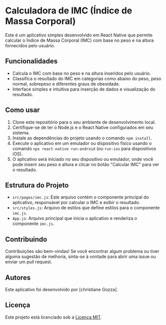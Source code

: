 # Calculadora de IMC (Índice de Massa Corporal)

Este é um aplicativo simples desenvolvido em React Native que permite calcular o Índice de Massa Corporal (IMC) com base no peso e na altura fornecidos pelo usuário.

## Funcionalidades

- Calcula o IMC com base no peso e na altura inseridos pelo usuário.
- Classifica o resultado do IMC em categorias como abaixo do peso, peso normal, sobrepeso e diferentes graus de obesidade.
- Interface simples e intuitiva para inserção de dados e visualização do resultado.

## Como usar

1. Clone este repositório para o seu ambiente de desenvolvimento local.
2. Certifique-se de ter o Node.js e o React Native configurados em seu sistema.
3. Instale as dependências do projeto usando o comando `npm install`.
4. Execute o aplicativo em um emulador ou dispositivo físico usando o comando `npx react-native run-android` (ou `run-ios` para dispositivos iOS).
5. O aplicativo será iniciado no seu dispositivo ou emulador, onde você pode inserir seu peso e altura e clicar no botão "Calcular IMC" para ver o resultado.

## Estrutura do Projeto

- `src/pages/imc.js`: Este arquivo contém o componente principal do aplicativo, responsável por calcular o IMC e exibir o resultado.
- `src/styles.js`: Arquivo de estilos que define estilos para o componente `imc.js`.
- `App.js`: Arquivo principal que inicia o aplicativo e renderiza o componente `imc.js`.

## Contribuindo

Contribuições são bem-vindas! Se você encontrar algum problema ou tiver alguma sugestão de melhoria, sinta-se à vontade para abrir uma issue ou enviar um pull request.

## Autores

Este aplicativo foi desenvolvido por [christiane Gozza].

## Licença

Este projeto está licenciado sob a [Licença MIT](LICENSE).

